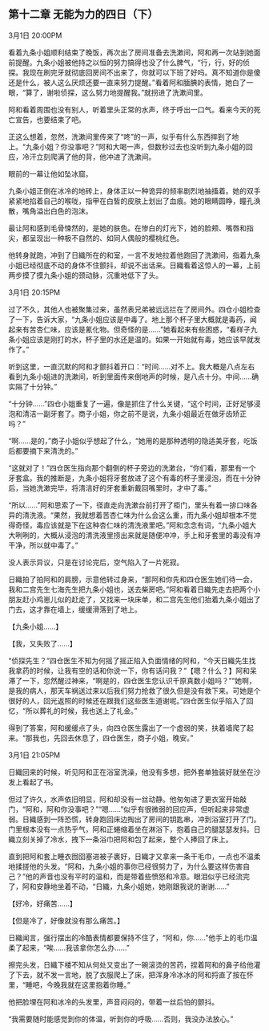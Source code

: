 ## 第十二章 无能为力的四日（下）

3月1日 20:00PM

看着九条小姐顺利结束了晚饭，再次出了房间准备去洗漱间，阿和再一次站到她面前提醒。九条小姐被他持之以恒的努力搞得也没了什么脾气，“行，行，好的侦探。我现在刷完牙就彻底回房间不出来了，你就可以下班了好吗。真不知道你是傻还是什么，被人这么厌烦还要一直来努力提醒。”看着阿和腼腆的表情，她白了一眼，“算了，谢啦侦探，这么努力地提醒我。”就拐进了洗漱间里。

阿和看着周围也没有别人，听着里头正常的水声，终于呼出一口气。看来今天的死亡宣告，也要结束了吧。

正这么想着，忽然，洗漱间里传来了“咚”的一声，似乎有什么东西摔到了地上。“九条小姐？你没事吧？”阿和大喝一声，但数秒过去也没听到九条小姐的回应，冷汗立刻爬满了他的背，他冲进了洗漱间。

眼前的一幕让他如坠冰窟。

九条小姐正倒在冰冷的地砖上，身体正以一种诡异的频率剧烈地抽搐着。她的双手紧紧地掐着自己的喉咙，指甲在白皙的皮肤上划出了血痕。她的眼睛圆睁，瞳孔涣散，嘴角溢出白色的泡沫。

最让阿和感到毛骨悚然的，是她的肤色。在惨白的灯光下，她的脸颊、嘴唇和指尖，都呈现出一种极不自然的、如同人偶般的樱桃红色。

他转身就跑，冲到了日織所在的和室，一言不发地拉着他跑回了洗漱间，指着九条小姐已经彻底不动的身体不住颤抖，却说不出话来。日織看着这惊人的一幕，上前两步摸了摸九条小姐的颈动脉，沉重地低下了头。

3月1日 20:15PM

过了不久，其他人也被聚集过来，虽然表兄弟被远远拦在了房间外。四仓小姐检查了一下，告诉大家，“九条小姐应该是中毒了。地上那个杯子里大概就是毒药，闻起来有苦杏仁味，应该是氰化物。但奇怪的是……”她看起来有些困惑，“看样子九条小姐应该是刚打的水，杯子里的水还是温的。如果一开始就有毒，她应该早就发作了。”

听到这里，一直沉默的阿和才颤抖着开口：“时间……对不上。我大概是八点左右看到九条小姐进的洗漱间，听到里面传来倒地声的时候，是八点十分。中间……确实隔了十分钟。”

“十分钟……”四仓小姐重复了一遍，像是抓住了什么关键，“这个时间，正好足够浸泡和清洁一副牙套了。商子小姐，你之前不是说，九条小姐最近在做牙齿矫正吗？”

“啊……是的，”商子小姐似乎想起了什么，“她用的是那种透明的隐适美牙套，吃饭后都要摘下来清洗的。”

“这就对了！”四仓医生指向那个翻倒的杯子旁边的洗漱台，“你们看，那里有一个牙套盒。我的推断是，九条小姐将牙套放进了这个有毒的杯子里浸泡，而在十分钟后，当她洗漱完毕，将清洁好的牙套重新戴回嘴里时，才中了毒。”

“所以……”阿和思索了一下，径直走向洗漱台前打开了柜门，里头有着一排口味各异的清洗液。“果然，我就想着苦杏仁味为什么会这么重，而九条小姐却根本不觉得奇怪，毒应该就是下在这种杏仁味的清洗液里吧。”阿和念念有词，“九条小姐大大咧咧的，大概从浸泡的清洗液里捞出来就是随便冲冲，手上和牙套里的毒没有冲干净，所以就中毒了。”

没人表示异议，只是在讨论完后，空气陷入了一片死寂。

日織拍了拍阿和的肩膀，示意他转过身来，“那阿和你先和四仓医生她们待一会，我和二宫先生七海先生把九条小姐也，送去柴房吧。”阿和看着日織先走去把两个小朋友赶小鸡崽儿似的赶走了，又找来一块床单，和二宫先生他们抬着九条小姐出了门去，这才靠在墙上，缓缓滑落到了地上。

【九条小姐……】

【我，又失败了……】

“侦探先生？”四仓医生不知为何摇了摇正陷入负面情绪的阿和，“今天日織先生找我拿药的时候，让我有空的话和你说一下，你有话问我？”【嗯？什么？】阿和呆滞了一下，忽然醒过神来，“啊是的，四仓医生您认识千原真数小姐吗？”“她啊，是我的病人，那天车祸送过来以后我们努力抢救了很久但是没有救下来。可她是个很好的人，回光返照的时候还在跟我们这些医生道谢呢。”四仓医生似乎陷入了回忆，“所以葬礼的时候，我也送上了礼金。”

得到了答案，阿和缓缓点了头，向四仓医生露出了一个虚弱的笑，扶着墙爬了起来。“那我也，先回去休息了，四仓医生，商子小姐，晚安。”

3月1日 21:05PM

日織回来的时候，听见阿和正在浴室洗澡，他没有多想，把外套单独装好就坐在沙发上看起了书。

但过了许久，水声依旧明显，阿和却没有一丝动静。他匆匆进了更衣室开始敲门，“阿和，阿和你没事吧？”“嗯……”似乎有很微弱的回应声，但听起来非常虚弱。日織感到一阵恐慌，转身跑回床边掏出了房间的钥匙串，冲到浴室打开了门。门里根本没有一点热乎气，阿和正蜷缩着坐在淋浴下，抱着自己的腿瑟瑟发抖。日織立刻关掉了冷水，拽下一条浴巾把阿和包了起来，整个人捧回了床上。

直到把阿和套上睡衣囫囵塞进被子裹好，日織才又拿来一条干毛巾，一点也不温柔地揉搓他的头发。“阿和，九条小姐的事你已经很努力了，为什么要这样伤害自己？”他的声音也没有平时的温和，而是带着些愤怒和冷意。眼泪似乎已经流完了，阿和安静地坐着不动，“日織，九条小姐她，她刚跟我说的谢谢……”

【好冷，好痛苦……】

【但是冷了，好像就没有那么痛苦。】

日織闻言，强行摆出的冷酷表情都要保持不住了，“阿和，你……”他手上的毛巾温柔了起来，“唉……我该拿你怎么办……”

擦完头发，日織下楼不知从何处又变出了一碗滚烫的苦药，捏着阿和的鼻子给他灌了下去，就不发一言地，脱了衣服爬上了床，把浑身冷冰冰的阿和捋直了按在怀里，“睡吧，今晚我就在这里抱着你睡。”

他把脸埋在阿和冰冷的头发里，声音闷闷的，带着一丝后怕的颤抖。

“我需要随时能感觉到你的体温，听到你的呼吸……否则，我没办法放心。”